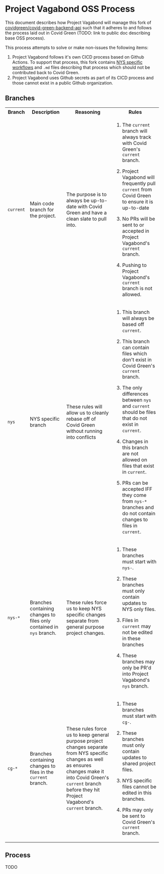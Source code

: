 # Project Vagabond OSS Process

This document describes how Project Vagabond will manage this fork of [covidgreen/covid-green-backend-api](https://github.com/covidgreen/covid-green-backend-api) such that it adheres to and follows the process laid out in Covid Green (TODO: link to public doc describing base OSS process).

This process attempts to solve or make non-issues the following items:

1. Project Vagabond follows it's own CICD process based on Github Actions. To support that process, this fork contains [NYS specific workflows](.github/workflows) and `.md` files describing that process which should not be contributed back to Covid Green. 
1. Project Vagabond uses Github secrets as part of its CICD process and those cannot exist in a public Github organization.

## Branches

<table>
<tr>
<th>Branch</th>
<th>Description</th>
<th>Reasoning</th>
<th>Rules</th>
</tr>
<tr>
<td>

`current`

</td>
<td>

Main code branch for the project.

</td>
<td>

The purpose is to always be up-to-date with Covid Green and have a clean slate to pull into.

</td>
<td>

1. The `current` branch will always track with Covid Green's `current` branch.

1. Project Vagabond will frequently pull `current` from Covid Green to ensure it is up-to-date

1. No PRs will be sent to or accepted in Project Vagabond's `current` branch.

1. Pushing to Project Vagabond's `current` branch is not allowed.

</td>
</tr>

<tr>
<td>

`nys`

</td>
<td>

NYS specific branch

</td>
<td>

These rules will allow us to cleanly rebase off of Covid Green without running into conflicts

</td>
<td>

1. This branch will always be based off `current`.

1. This branch can contain files which don't exist in Covid Green's `current` branch.

1. The only differences between `nys` and `current` should be files that do not exist in `current`.

1. Changes in this branch are not allowed on files that exist in `current`.

1. PRs can be accepted IFF they come from `nys-*` branches and do not contain changes to files in `current`.

</td>
</tr>

<tr>
<td>

`nys-*`

</td>
<td>

Branches containing changes to files only contained in `nys` branch.

</td>
<td>

These rules force us to keep NYS specific changes separate from general purpose project changes.

</td>
<td>

1. These branches must start with `nys-`.

1. These branches must only contain updates to NYS only files.

1. Files in `current` may not be edited in these branches

1. These branches may only be PR'd into Project Vagabond's `nys` branch.

</td>
</tr>
<tr>
<td>

`cg-*`

</td>
<td>

Branches containing changes to files in the `current` branch.

</td>
<td>

These rules force us to keep general purpose project changes separate from NYS specific changes as well as ensures changes make it into Covid Green's `current` branch before they hit Project Vagabond's `current` branch.

</td>
<td>

1. These branches must start with `cg-`.

1. These branches must only contain updates to shared project files.

1. NYS specific files cannot be edited in this branches.

1. PRs may only be sent to Covid Green's `current` branch.

</td>
</tr>
</table>

## Process

TODO
